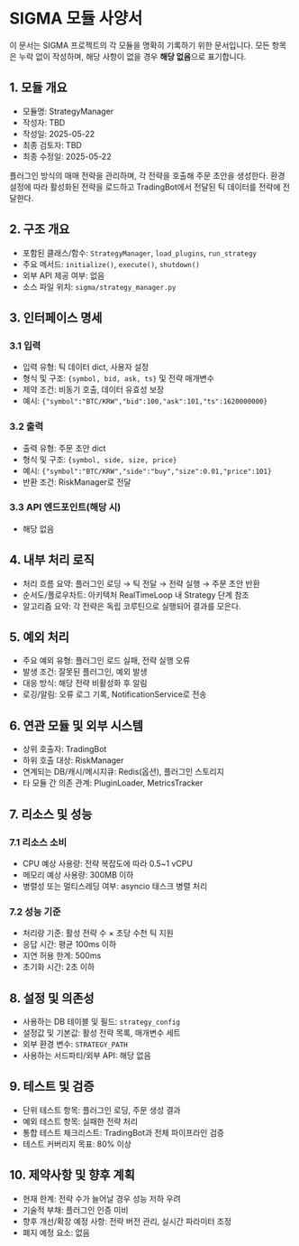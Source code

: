 # SIGMA 모듈 사양서

이 문서는 SIGMA 프로젝트의 각 모듈을 명확히 기록하기 위한 문서입니다. 모든 항목은 누락 없이 작성하며, 해당 사항이 없을 경우 **해당 없음**으로 표기합니다.

## 1. 모듈 개요
* 모듈명: StrategyManager
* 작성자: TBD
* 작성일: 2025-05-22
* 최종 검토자: TBD
* 최종 수정일: 2025-05-22

플러그인 방식의 매매 전략을 관리하며, 각 전략을 호출해 주문 초안을 생성한다. 환경 설정에 따라 활성화된 전략을 로드하고 TradingBot에서 전달된 틱 데이터를 전략에 전달한다.

## 2. 구조 개요
* 포함된 클래스/함수: `StrategyManager`, `load_plugins`, `run_strategy`
* 주요 메서드: `initialize()`, `execute()`, `shutdown()`
* 외부 API 제공 여부: 없음
* 소스 파일 위치: `sigma/strategy_manager.py`

## 3. 인터페이스 명세
### 3.1 입력
* 입력 유형: 틱 데이터 dict, 사용자 설정
* 형식 및 구조: `{symbol, bid, ask, ts}` 및 전략 매개변수
* 제약 조건: 비동기 호출, 데이터 유효성 보장
* 예시: `{"symbol":"BTC/KRW","bid":100,"ask":101,"ts":1620000000}`

### 3.2 출력
* 출력 유형: 주문 초안 dict
* 형식 및 구조: `{symbol, side, size, price}`
* 예시: `{"symbol":"BTC/KRW","side":"buy","size":0.01,"price":101}`
* 반환 조건: RiskManager로 전달

### 3.3 API 엔드포인트(해당 시)
* 해당 없음

## 4. 내부 처리 로직
* 처리 흐름 요약: 플러그인 로딩 → 틱 전달 → 전략 실행 → 주문 초안 반환
* 순서도/플로우차트: 아키텍처 RealTimeLoop 내 Strategy 단계 참조
* 알고리즘 요약: 각 전략은 독립 코루틴으로 실행되어 결과를 모은다.

## 5. 예외 처리
* 주요 예외 유형: 플러그인 로드 실패, 전략 실행 오류
* 발생 조건: 잘못된 플러그인, 예외 발생
* 대응 방식: 해당 전략 비활성화 후 알림
* 로깅/알림: 오류 로그 기록, NotificationService로 전송

## 6. 연관 모듈 및 외부 시스템
* 상위 호출자: TradingBot
* 하위 호출 대상: RiskManager
* 연계되는 DB/캐시/메시지큐: Redis(옵션), 플러그인 스토리지
* 타 모듈 간 의존 관계: PluginLoader, MetricsTracker

## 7. 리소스 및 성능
### 7.1 리소스 소비
* CPU 예상 사용량: 전략 복잡도에 따라 0.5~1 vCPU
* 메모리 예상 사용량: 300MB 이하
* 병렬성 또는 멀티스레딩 여부: asyncio 태스크 병렬 처리

### 7.2 성능 기준
* 처리량 기준: 활성 전략 수 × 초당 수천 틱 지원
* 응답 시간: 평균 100ms 이하
* 지연 허용 한계: 500ms
* 초기화 시간: 2초 이하

## 8. 설정 및 의존성
* 사용하는 DB 테이블 및 필드: `strategy_config`
* 설정값 및 기본값: 활성 전략 목록, 매개변수 세트
* 외부 환경 변수: `STRATEGY_PATH`
* 사용하는 서드파티/외부 API: 해당 없음

## 9. 테스트 및 검증
* 단위 테스트 항목: 플러그인 로딩, 주문 생성 결과
* 예외 테스트 항목: 실패한 전략 처리
* 통합 테스트 체크리스트: TradingBot과 전체 파이프라인 검증
* 테스트 커버리지 목표: 80% 이상

## 10. 제약사항 및 향후 계획
* 현재 한계: 전략 수가 늘어날 경우 성능 저하 우려
* 기술적 부채: 플러그인 인증 미비
* 향후 개선/확장 예정 사항: 전략 버전 관리, 실시간 파라미터 조정
* 폐지 예정 요소: 없음
